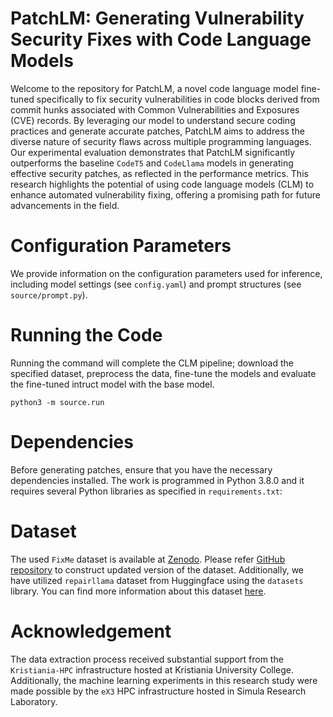 # PatchLM: Generating Vulnerability Security Fixes with Code Language Models

Welcome to the repository for PatchLM, a novel code language model fine-tuned specifically to fix security vulnerabilities in code blocks derived from commit hunks associated with Common Vulnerabilities and Exposures (CVE) records.
By leveraging our model to understand secure coding practices and generate accurate patches, PatchLM aims to address the diverse nature of security flaws across multiple programming languages.
Our experimental evaluation demonstrates that PatchLM significantly outperforms the baseline `CodeT5` and `CodeLlama` models in generating effective security patches, as reflected in the performance metrics.
This research highlights the potential of using code language models (CLM) to enhance automated vulnerability fixing, offering a promising path for future advancements in the field.

# Configuration Parameters

We provide information on the configuration parameters used for inference, including model settings (see `config.yaml`) and prompt structures (see `source/prompt.py`).

# Running the Code

Running the command will complete the CLM pipeline; download the specified dataset, preprocess the data, fine-tune the models and evaluate the fine-tuned intruct model with the base model.

```
python3 -m source.run
```

# Dependencies

Before generating patches, ensure that you have the necessary dependencies installed. The work is programmed in Python 3.8.0 and it requires several Python libraries as specified in `requirements.txt`:

# Dataset

The used `FixMe` dataset is available at [Zenodo](https://zenodo.org/records/10955342). Please refer [GitHub repository](https://github.com/SmartSecLab/FixMe) to construct updated version of the dataset. Additionally, we have utilized `repairllama` dataset from Huggingface using the `datasets` library. You can find more information about this dataset [here](https://huggingface.co/datasets/ASSERT-KTH/repairllama-datasets).

# Acknowledgement

The data extraction process received substantial support from the `Kristiania-HPC` infrastructure hosted at Kristiania University College. Additionally, the machine learning experiments in this research study were made possible by the `eX3` HPC infrastructure hosted in Simula Research Laboratory.
